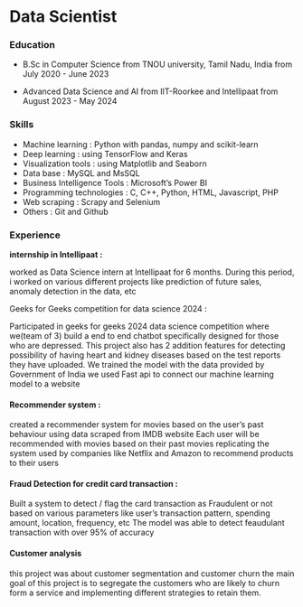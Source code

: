 # Data Scientist


### Education

- B.Sc in Computer Science from TNOU university, Tamil Nadu, India
  from July 2020 - June 2023 


- Advanced Data Science and AI from IIT-Roorkee and Intellipaat
  from August 2023 - May 2024


### Skills

- Machine learning : Python with pandas, numpy and scikit-learn
- Deep learning : using TensorFlow and Keras
- Visualization tools : using Matplotlib and Seaborn
- Data base : MySQL and MsSQL
- Business Intelligence Tools : Microsoft’s Power BI
- Programming technologies : C, C++, Python, HTML, Javascript, PHP
- Web scraping : Scrapy and Selenium
- Others : Git and Github


### Experience

<b>internship in Intellipaat :</b>
    
worked as Data Science intern at Intellipaat for 6 months.
During this period, i worked on various different projects like prediction of future sales, anomaly detection in the data, etc

Geeks for Geeks competition for data science 2024 :
    
Participated in geeks for geeks 2024 data science competition where we(team of 3) build a end to end chatbot specifically                 designed for those who are depressed. 
This project also has 2 addition features for detecting possibility of having heart and kidney diseases based on the test reports         they have uploaded. We trained the model with the data provided by Government of India
we used Fast api to connect our machine learning model to a website
    
#### Recommender system :
created a recommender system for movies based on the user’s past behaviour using data scraped from IMDB website
Each user will be recommended with movies based on their past movies replicating the system used by companies like Netflix and Amazon to recommend products to their users
    
#### Fraud Detection for credit card transaction :
Built a system to detect / flag the card transaction as Fraudulent or not based on various parameters like user’s transaction             pattern, spending amount, location, frequency, etc
The model was able to detect feaudulant transaction with over 95% of accuracy
    
#### Customer analysis
this project was about customer segmentation and customer churn
the main goal of this project is to segregate the customers who are likely to churn form a service and implementing different strategies to retain them.
